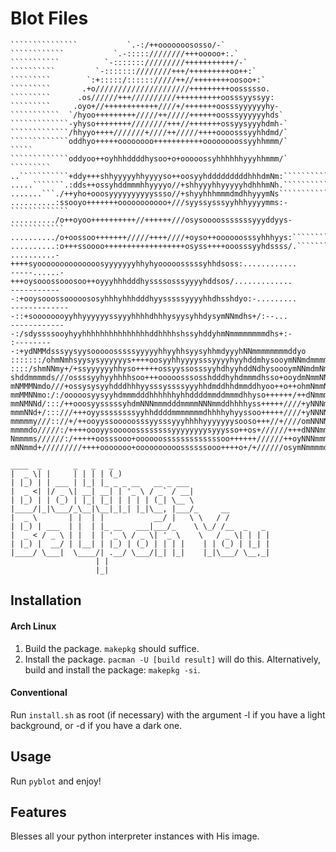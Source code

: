 # Blot Files
```
```````````````           `.-:/++ooooooososso/-`
````````````           `.-:::::////////+++ooooo+:.`
```````````          `-::::::://///////+++++++++++/-`
``````````         `-:::::::////////+++/+++++++++oo++:`
`````````        `:+:::::/:::::://///++//++++++++oosoo+:`
`````````       .+o/////////////////////+++++++++oossssso.
`````````      .os//////+++//////////++++++++++oosssyyssyy:
`````````     .oyo+//++++++++++++////+/+++++++oosssyyyyyyhy-
```````````  `/hyoo+++++++++/////++/////++++++oosssyyyyyyhds`
`````````````-yhyso++++++++////////+++//+++++++ossyysyyyhdmh-`
`````````````/hhyyo++++///////+////++/////++++oooosssyyhhdmd/`
`````````````oddhyo+++++oooooooo+++++++++++oooooooossyyhhmmm/`       `````
`````````````oddyoo++oyhhhddddhysoo+o+ooooossyhhhhhhyyyhhmmm/`    `````````
..```````````+ddy+++shhyyyyyhhyyyyso++oosyyhdddddddddhhhdmNm:``````````````
.....```````.:dds++ossyhddmmmhhyyyyo//+shhyyyhhyyyyyhdhhhmNh.``````````````
.......```./++yho+ooosyyyyyyyyyyssso//+shyyhhhmmmdmdhhyyymNs```````````````
..........:ssooyo+++++++ooooooooooo+///syyssysssyyhhhyyyymms:-`````````````
........../o++oyoo++++++++++//++++++///osysoooosssssssyyyddyys-````````````
........../o+oossoo+++++++/////++++////+oyso++oooooosssyhhhyys:````````````
..........:o+++ssoooo++++++++++++++++++osyss++++ooosssyyhdssss/.```````....
..........-++++syoooooooooooooosyyyyyyyhhyhyooooosssssyhhdsoss:............
-----......-+++oysooossooosoo++oyyyhhhdddhyssssosssyyyyhddsos/.............
------------:+ooysooossooooososyhhhyhhhdddhyysssssyyyyhhdhsshdyo:-.........
--------------::+soooooooyyhhyyyyyyssyyyhhhhdhhhysyysyhhdysymNNmdhs+/:--...
-------------:/sdyssssooyhyyhhhhhhhhhhhhhhhddhhhhshssyhddyhmNmmmmmmmmdhs+:-
:---------:+ydNMMdsssyysyysooooosssssyyyyyhhyyhhsyysyhhmdyyyhNNmmmmmmmmddyo
:::::::/ohmNmhsyysysyyyyyys++++oosyyhhyyyysssyyyyhyyhddmhysooymNNmdmmmmmmdd
::::/shmNNmy+/+ssyyyyyyhhyso+++++ossyyssosssyyhdhyyhddNdhysoooymNNmdmNmmmmd
shddmmmmds///ossssyyhyyhhhhsoo+++ooooosssosshdddhyhdmmmdhsso+ooydmNmmNNNmmm
mNMMMNmdo///+ossysysyyhdddhhhyysssyssssyyyhhdmddhhdmmddhyoo++o++ohmNmmNNmmm
mmMMNNmo:/:/ooooosyysyyhdmmmdddhhhhhhyhhddddmmddmmmdhhyso++++++/++dNmmmNNNN
mmNMNNd/:::/++ooosyysssssyhdmNNNmmmdddmmmmNNNmmddhhhhyss+++++////+yNNNmNNMM
mmmNNd+/:::///+++oyyssssssssyyhhddddmmmmmmmdhhhhyhyyssoo+++++////+yNNNNMMMN
mmmmmy///:://+/++ooyyssooooosssyysssyyyhhhhyyyyyyysooso+++//+////omNNNNMMNh
mmmmdo/////:/++++oooyysooooossssssssyyyyyyyysyyysso++os+//////+++dNNNmmNNds
Nmmmms//////:/+++++oosssooo+oooooosssssssssssssoo++++++//////++oyNNNmmmds+/
mNNmmd+/////////++++ooooooo+oooooooooossssssooo++++o+/+//////osymNmmmmddyo+

____  _       _   _   _
|  _ \| |     | | | | (_)
| |_) | | ___ | |_| |_ _ _ __   __ _ ___
|  _ <| |/ _ \| __| __| | '_ \ / _` / __|
| |_) | | (_) | |_| |_| | | | | (_| \__ \
|____/|_|\___/_\__|\__|_|_| |_|\__, |___/_     __
|  _ \       | |  | |           __/ |   \ \   / /
| |_) | ___  | |  | |_ __   ___|___/_    \ \_/ /__  _   _
|  _ < / _ \ | |  | | '_ \ / _ \| '_ \    \   / _ \| | | |
| |_) |  __/ | |__| | |_) | (_) | | | |    | | (_) | |_| |
|____/ \___|  \____/| .__/ \___/|_| |_|    |_|\___/ \__,_|
                   | |
                   |_|
```
## Installation
#### Arch Linux
1. Build the package. `makepkg` should suffice.
2. Install the package. `pacman -U [build result]` will do this.
Alternatively, build and install the package: `makepkg -si`.
#### Conventional
Run `install.sh` as root (if necessary) with the argument -l if you have a light background, or -d if you have a dark one.
## Usage
Run `pyblot` and enjoy!
## Features
Blesses all your python interpreter instances with His image.

